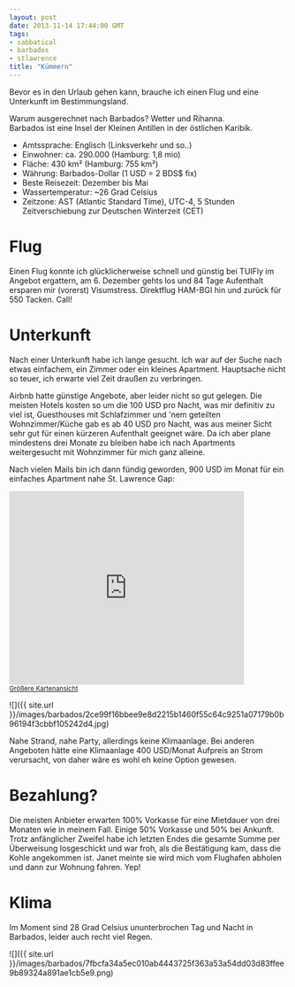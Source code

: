 ```yaml
---
layout: post
date: 2013-11-14 17:44:00 GMT
tags:
- sabbatical
- barbados
- stlawrence
title: "Kümmern"
---
```

Bevor es in den Urlaub gehen kann, brauche ich einen Flug und eine Unterkunft im Bestimmungsland.

Warum ausgerechnet nach Barbados? Wetter und Rihanna.  
Barbados ist eine Insel der Kleinen Antillen in der östlichen Karibik.

- Amtssprache: Englisch (Linksverkehr und so..)
- Einwohner: ca. 290.000 (Hamburg: 1,8 mio)
- Fläche: 430 km² (Hamburg: 755 km²)
- Währung: Barbados-Dollar (1 USD = 2 BDS$ fix)
- Beste Reisezeit: Dezember bis Mai
- Wassertemperatur: ~26 Grad Celsius
- Zeitzone: AST (Atlantic Standard Time), UTC-4, 5 Stunden Zeitverschiebung zur Deutschen Winterzeit (CET)

# Flug

Einen Flug konnte ich glücklicherweise schnell und günstig bei TUIFly im Angebot ergattern, am 6. Dezember gehts los und 84 Tage Aufenthalt ersparen mir (vorerst) Visumstress. Direktflug HAM-BGI hin und zurück für 550 Tacken. Call!

# Unterkunft

Nach einer Unterkunft habe ich lange gesucht. Ich war auf der Suche nach etwas einfachem, ein Zimmer oder ein kleines Apartment. Hauptsache nicht so teuer, ich erwarte viel Zeit draußen zu verbringen.

Airbnb hatte günstige Angebote, aber leider nicht so gut gelegen. Die meisten Hotels kosten so um die 100 USD pro Nacht, was mir definitiv zu viel ist, Guesthouses mit Schlafzimmer und 'nem geteilten Wohnzimmer/Küche gab es ab 40 USD pro Nacht, was aus meiner Sicht sehr gut für einen kürzeren Aufenthalt geeignet wäre. Da ich aber plane mindestens drei Monate zu bleiben habe ich nach Apartments weitergesucht mit Wohnzimmer für mich ganz alleine.

Nach vielen Mails bin ich dann fündig geworden, 900 USD im Monat für ein einfaches Apartment nahe St. Lawrence Gap:

<p><iframe frameborder="0" height="350" marginheight="0" marginwidth="0" scrolling="no" src="https://maps.google.de/maps?f=q&amp;source=s_q&amp;hl=de&amp;q=Hilton+Rd,+Welches,+Oistins,+Christ+Church,+Barbados&amp;aq=&amp;sll=51.175806,10.454119&amp;sspn=12.311233,23.48877&amp;ie=UTF8&amp;geocode=FYVzxwAdXS5z_A&amp;split=0&amp;hq=&amp;hnear=Hilton+Rd,+Welches,+Oistins,+Christ+Church,+Barbados&amp;ll=13.071237,-59.560355&amp;spn=0.018665,0.022938&amp;t=m&amp;z=14&amp;output=embed" width="425"></iframe><br /><small><a href="https://maps.google.de/maps?f=q&amp;source=embed&amp;hl=de&amp;q=Hilton+Rd,+Welches,+Oistins,+Christ+Church,+Barbados&amp;aq=&amp;sll=51.175806,10.454119&amp;sspn=12.311233,23.48877&amp;ie=UTF8&amp;geocode=FYVzxwAdXS5z_A&amp;split=0&amp;hq=&amp;hnear=Hilton+Rd,+Welches,+Oistins,+Christ+Church,+Barbados&amp;ll=13.071237,-59.560355&amp;spn=0.018665,0.022938&amp;t=m&amp;z=14">Größere Kartenansicht</a></small></p>

![]({{ site.url }}/images/barbados/2ce99f16bbee9e8d2215b1460f55c64c9251a07179b0b96194f3cbbf105242d4.jpg)  

Nahe Strand, nahe Party, allerdings keine Klimaanlage. Bei anderen Angeboten hätte eine Klimaanlage 400 USD/Monat Aufpreis an Strom verursacht, von daher wäre es wohl eh keine Option gewesen.

# Bezahlung?

Die meisten Anbieter erwarten 100% Vorkasse für eine Mietdauer von drei Monaten wie in meinem Fall. Einige 50% Vorkasse und 50% bei Ankunft. Trotz anfänglicher Zweifel habe ich letzten Endes die gesamte Summe per Überweisung losgeschickt und war froh, als die Bestätigung kam, dass die Kohle angekommen ist. Janet meinte sie wird mich vom Flughafen abholen und dann zur Wohnung fahren. Yep!

# Klima

Im Moment sind 28 Grad Celsius ununterbrochen Tag und Nacht in Barbados, leider auch recht viel Regen.

![]({{ site.url }}/images/barbados/7fbcfa34a5ec010ab4443725f363a53a54dd03d83ffee9b89324a891ae1cb5e9.png)  

